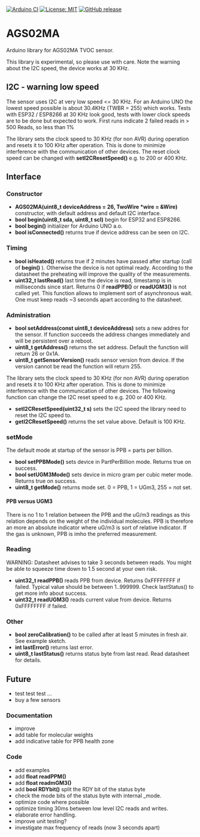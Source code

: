 [![Arduino CI](https://github.com/RobTillaart/AGS02MA/workflows/Arduino%20CI/badge.svg)](https://github.com/marketplace/actions/arduino_ci)
[![License: MIT](https://img.shields.io/badge/license-MIT-green.svg)](https://github.com/RobTillaart/AGS02MA/blob/master/LICENSE)
[![GitHub release](https://img.shields.io/github/release/RobTillaart/AGS02MA.svg?maxAge=3600)](https://github.com/RobTillaart/AGS02MA/releases)

# AGS02MA

Arduino library for AGS02MA TVOC sensor.

This library is experimental, so please use with care.
Note the warning about the I2C speed, the device works at 30 KHz.


## I2C - warning low speed

The sensor uses I2C at very low speed <= 30 KHz.
For an Arduino UNO the lowest speed possible is about 30.4KHz (TWBR = 255) which works.
Tests with ESP32 / ESP8266 at 30 KHz look good, tests with lower clock speeds are to be done but expected to work.
First runs indicate 2 failed reads in > 500 Reads, so less than 1%

The library sets the clock speed to 30 KHz (for non AVR) during operation and resets it to 100 KHz after operation.
This is done to minimize interference with the communication of other devices. The reset clock speed can be changed with **setI2CResetSpeed()** e.g. to 200 or 400 KHz.


## Interface


### Constructor

- **AGS02MA(uint8_t deviceAddress = 26, TwoWire \*wire = &Wire)** constructor, with default address and default I2C interface.
- **bool begin(uint8_t sda, uint8_t scl)** begin for ESP32 and ESP8266.
- **bool begin()** initializer for Arduino UNO a.o.
- **bool isConnected()** returns true if device address can be seen on I2C.


### Timing

- **bool isHeated()** returns true if 2 minutes have passed after startup (call of **begin()** ).
Otherwise the device is not optimal ready.
According to the datasheet the preheating will improve the quality
of the measurements.
- **uint32_t lastRead()** last time the device is read, timestamp is in milliseconds since start.
Returns 0 if **readPPB()** or **readUGM3()** is not called yet.
This function allows to implement sort of asynchronous wait.
One must keep reads ~3 seconds apart according to the datasheet.


### Administration

- **bool setAddress(const uint8_t deviceAddress)** sets a new addres for the sensor. If function succeeds the address changes immediately and will be persistent over a reboot.
- **uint8_t getAddress()** returns the set address. Default the function will return 26 or 0x1A.
- **uint8_t getSensorVersion()** reads sensor version from device.
If the version cannot be read the function will return 255.

The library sets the clock speed to 30 KHz (for non AVR) during operation and resets it to 100 KHz after operation.
This is done to minimize interference with the communication of other devices.
The following function can change the I2C reset speed to e.g. 200 or 400 KHz.

- **setI2CResetSpeed(uint32_t s)** sets the I2C speed the library need to reset the I2C speed to.
- **getI2CResetSpeed()** returns the set value above. Default is 100 KHz.


### setMode

The default mode at startup of the sensor is PPB = parts per billion.

- **bool setPPBMode()** sets device in PartPerBillion mode. Returns true on success.
- **bool setUGM3Mode()** sets device in micro gram per cubic meter mode. Returns true on success.
- **uint8_t getMode()** returns mode set. 0 = PPB, 1 = UGm3, 255 = not set.


#### PPB versus UGM3

There is no 1 to 1 relation between the PPB and the uG/m3 readings as this relation depends on the weight of the individual molecules.
PPB is therefore an more an absolute indicator where uG/m3 is sort of relative indicator.
If the gas is unknown, PPB is imho the preferred measurement.


### Reading

WARNING: Datasheet advises to take 3 seconds between reads.
You might be able to squeeze time down to 1.5 second at your own risk.

- **uint32_t readPPB()** reads PPB from device.
Returns 0xFFFFFFFF if failed.
Typical value should be between 1..999999.
Check lastStatus() to get more info about success.
- **uint32_t readUGM3()** reads current value from device. 
Returns 0xFFFFFFFF if failed.


### Other

- **bool zeroCalibration()** to be called after at least 5 minutes in fresh air.
See example sketch.
- **int lastError()** returns last error.
- **uint8_t lastStatus()** returns status byte from last read.
Read datasheet for details. 


## Future

- test test test ...
- buy a few sensors

### Documentation

- improve
- add table for molecular weights
- add indicative table for PPB health zone

### Code

- add examples 
- add **float readPPM()**
- add **float readmGM3()**
- add **bool RDYbit()** split the RDY bit of the status byte
- check the mode bits of the status byte with internal \_mode.
- optimize code where possible
- optimize timing 30ms between low level I2C reads and writes.
- elaborate error handling.
- improve unit testing?
- investigate max frequency of reads (now 3 seconds apart)


